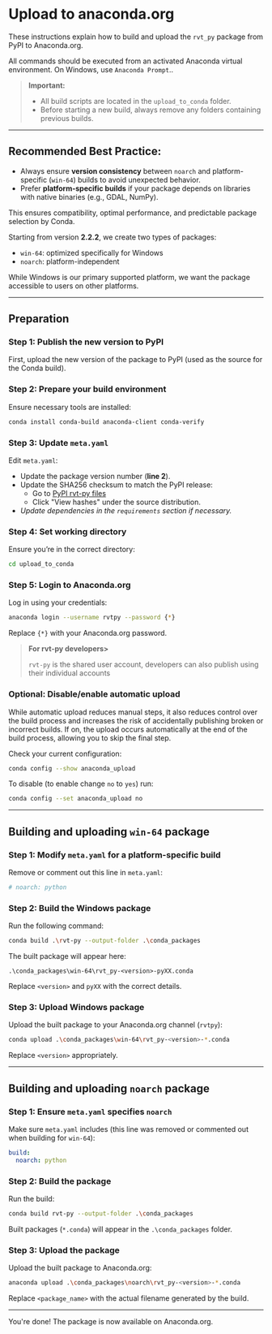 # Upload to anaconda.org

These instructions explain how to build and upload the `rvt_py` package from PyPI to Anaconda.org.

All commands should be executed from an activated Anaconda virtual environment. On Windows, use `Anaconda Prompt`..

> **Important:**
>
> - All build scripts are located in the `upload_to_conda` folder.
> - Before starting a new build, always remove any folders containing previous builds.


---


## Recommended Best Practice:

* Always ensure **version consistency** between `noarch` and platform-specific (`win-64`) builds to avoid unexpected behavior.
* Prefer **platform-specific builds** if your package depends on libraries with native binaries (e.g., GDAL, NumPy).

This ensures compatibility, optimal performance, and predictable package selection by Conda.

Starting from version **2.2.2**, we create two types of packages:

- `win-64`: optimized specifically for Windows
- `noarch`: platform-independent

While Windows is our primary supported platform, we want the package accessible to users on other platforms.


---


## Preparation

### Step 1: Publish the new version to PyPI

First, upload the new version of the package to PyPI (used as the source for the Conda build).

### Step 2: Prepare your build environment

Ensure necessary tools are installed:

```bash
conda install conda-build anaconda-client conda-verify
```

### Step 3: Update `meta.yaml`

Edit `meta.yaml`:

- Update the package version number (**line 2**).
- Update the SHA256 checksum to match the PyPI release:
  - Go to [PyPI rvt-py files](https://pypi.org/project/rvt-py/#files)
  - Click "View hashes" under the source distribution.
- *Update dependencies in the `requirements` section if necessary.*

### Step 4: Set working directory

Ensure you’re in the correct directory:

```bash
cd upload_to_conda
```

### Step 5: Login to Anaconda.org

Log in using your credentials:

```bash
anaconda login --username rvtpy --password {*}
```

Replace `{*}` with your Anaconda.org password.

> **For rvt-py developers>**
> 
> `rvt-py` is the shared user account, developers can also publish using their individual accounts

### Optional: Disable/enable automatic upload

While automatic upload reduces manual steps, it also reduces control over the build process and increases the risk of
accidentally publishing broken or incorrect builds. If on, the upload occurs automatically at the end of the build
process, allowing you to skip the final step.

Check your current configuration:

```bash
conda config --show anaconda_upload
```

To disable (to enable change `no` to `yes`) run:

```bash
conda config --set anaconda_upload no
```

---

## Building and uploading `win-64` package

### Step 1: Modify `meta.yaml` for a platform-specific build

Remove or comment out this line in `meta.yaml`:

```yaml
# noarch: python
```

### Step 2: Build the Windows package

Run the following command:

```bash
conda build .\rvt-py --output-folder .\conda_packages
```

The built package will appear here:

```
.\conda_packages\win-64\rvt_py-<version>-pyXX.conda
```

Replace `<version>` and `pyXX` with the correct details.

### Step 3: Upload Windows package

Upload the built package to your Anaconda.org channel (`rvtpy`):

```bash
conda upload .\conda_packages\win-64\rvt_py-<version>-*.conda
```

Replace `<version>` appropriately.

---

## Building and uploading `noarch` package

### Step 1: Ensure `meta.yaml` specifies `noarch`

Make sure `meta.yaml` includes (this line was removed or commented out when building for `win-64`):

```yaml
build:
  noarch: python
```

### Step 2: Build the package

Run the build:

```bash
conda build rvt-py --output-folder .\conda_packages
```

Built packages (`*.conda`) will appear in the `.\conda_packages` folder.

### Step 3: Upload the package

Upload the built package to Anaconda.org:

```bash
anaconda upload .\conda_packages\noarch\rvt_py-<version>-*.conda
```

Replace `<package_name>` with the actual filename generated by the build.

---

You're done! The package is now available on Anaconda.org.

